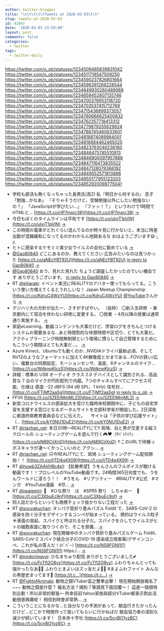 ```yaml
---
author: twitter-blogger
title: "\n\t\t\t\tTweets at 2020-03-03\t\t"
slug: tweets-at-2020-03-03
id: 41847
date: '2020-03-03 23:59:00'
layout: post
comments: false
categories:
  - twitter
tags:
  - twitter-daily
---
```


https://twitter.com/o_ob/statuses/1234509485839831042 https://twitter.com/o_ob/statuses/1234511718547509250 https://twitter.com/o_ob/statuses/1234590237826801664 https://twitter.com/o_ob/statuses/1234596391269228544 https://twitter.com/o_ob/statuses/1234649930280488988 https://twitter.com/o_ob/statuses/1234658452607135746 https://twitter.com/o_ob/statuses/1234700376953118720 https://twitter.com/o_ob/statuses/1234703537415712769 https://twitter.com/o_ob/statuses/1234715436899373057 https://twitter.com/o_ob/statuses/1234760666625400832 https://twitter.com/o_ob/statuses/1234762357718413312 https://twitter.com/o_ob/statuses/1234779879255629824 https://twitter.com/o_ob/statuses/1234788745460633601 https://twitter.com/o_ob/statuses/1234818874089984001 https://twitter.com/o_ob/statuses/1234818884462465025 https://twitter.com/o_ob/statuses/1234823763046236160 https://twitter.com/o_ob/statuses/1234846475785510913 https://twitter.com/o_ob/statuses/1234846900097957888 https://twitter.com/o_ob/statuses/1234847116473835522 https://twitter.com/o_ob/statuses/1234847128079368192 https://twitter.com/o_ob/statuses/1234849552571813888 https://twitter.com/o_ob/statuses/1234850177955123203 https://twitter.com/o_ob/statuses/1234852920098775041  

*   学校も部活も無くなっちゃった長男氏(高2) 私『明日から何するの』 息子「勉強…かなあ」 『そりゃそうだけど、受験勉強以外にしたい勉強ないの？』 「JavaScriptが学びたい…」 『ファッ！？』 というわけで1時間でHTMLと… [https://t.co/rIP7msrc38](https://t.co/rIP7msrc38) [->](https://twitter.com/o_ob/statuses/1234509485839831042)
*   今日もぼくのタイムラインは平和です [https://t.co/ulvjT1pVlN](https://t.co/ulvjT1pVlN) [->](https://twitter.com/o_ob/statuses/1234511718547509250)
*   この時間の電車がどれぐらい混んでるのか時々見に行かないと、本当に時差出勤が混雑緩和になってるのかわからん地獄あるな おはようございます😃 [->](https://twitter.com/o_ob/statuses/1234590237826801664)
*   ヒトに感染するケモミミ美少女ウイルスの会社に勤めている [->](https://twitter.com/o_ob/statuses/1234596391269228544)
*   [@Gao80840](https://twitter.com/Gao80840) どこにあるのか、教えてください 広告みたいなのは見つかった [https://t.co/aNEcYBT92U](https://t.co/aNEcYBT92U) [in reply to Gao80840](https://twitter.com/Gao80840/statuses/1234629622987247616) [->](https://twitter.com/o_ob/statuses/1234649930280488988)
*   [@Gao80840](https://twitter.com/Gao80840) おう、見れた見れた ちょうど調査したかったのでいい機会です ありがとうございます。 [in reply to Gao80840](https://twitter.com/Gao80840/statuses/1234654660675293184) [->](https://twitter.com/o_ob/statuses/1234658452607135746)
*   RT [@eijiaraki](https://twitter.com/eijiaraki): イベント実況にREALITYのアバター使ってもらってる。こういう使い方増えてくるとうれしいな！ Japan Meetup Championship [https://t.co/KdruC4WxYU](https://t.co/KdruC4WxYU) [@YouTube](https://twitter.com/YouTube)さんから [->](https://twitter.com/o_ob/statuses/1234700376953118720)
*   デジハリ大の方針が出たー、さすがすばやい。 （抜粋） 〇新入生研修 ・東京都内にて宿泊を伴わない研修に変更する。 〇授業 ・4月以降の授業は通常通り実施する。 [->](https://twitter.com/o_ob/statuses/1234703537415712769)
*   家庭eLearning、動画コンテンツも大事だけど、学習ログをきちんとつけるシステムの需要あるな…あと時間割的な休憩時間や区切り、とても大事だ。 アクティブラーニング時間無制限という環境に慣らして自己管理するためにもこういう期間はとても大事だ…。 [->](https://twitter.com/o_ob/statuses/1234715436899373057)
*   Azure Kinect、Ubuntuでも動くのか…NVIDIAドライバ最新必須、そしてNV12のようなフォーマットに加えて4K解像度とかまである…FOVの狭い/広い、複数台の同期設定、モーションセンサ、温度、6チャンネルのマイク… [https://t.co/WdknpKlczS](https://t.co/WdknpKlczS) [->](https://twitter.com/o_ob/statuses/1234760666625400832)
*   詳細：標準の USB オーディオ クラス 2.0 デバイスとして識別される、高品質な 7 台のマイクが円形配列で内蔵。7つのチャネルすべてにアクセス可能、仕様は 感度: -22 dBFS (94 dB SPL、1 kHz) 信号対… [https://t.co/FTjMf2aaSg](https://t.co/FTjMf2aaSg) [in reply to o_ob](https://twitter.com/o_ob/statuses/1234760666625400832) [->](https://twitter.com/o_ob/statuses/1234762357718413312)
*   FFVII [https://t.co/SZEElMmML2](https://t.co/SZEElMmML2) [->](https://twitter.com/o_ob/statuses/1234779879255629824)
*   新型コロナウイルスの感染拡大を受けた臨時休校期間中に、子どもの自宅学習を支援する窓口となるポータルサイトを文部科学省が開設した。2日深夜に都道府県教育委員会などに伝えた。 　サイトは「子供の学び応援サイト」（… [https://t.co/kY0NU1DuE2](https://t.co/kY0NU1DuE2) [->](https://twitter.com/o_ob/statuses/1234788745460633601)
*   RT [@riachan_nel](https://twitter.com/riachan_nel): 本日20時～REALITYにて!! 斑鳩、白と黒が交差する縦スクロールの シューティングゲームを遊んで行く🎮❤（ｻﾊﾞｲﾃｲｸｯ [https://t.co/pN89CiiXnD](https://t.co/pN89CiiXnD) ↑このURLで待機っ ボスキャラが凄～くかっこいいのと アクシ… [->](https://twitter.com/o_ob/statuses/1234818874089984001)
*   RT [@riachan_nel](https://twitter.com/riachan_nel): 只今REALITYにて、斑鳩 シューティングゲーム配信開始！！ [https://t.co/ljTD4q4X09](https://t.co/ljTD4q4X09) [->](https://twitter.com/o_ob/statuses/1234818884462465025)
*   RT [@huwb3ZAAVHRc4p1](https://twitter.com/huwb3ZAAVHRc4p1): 【拡散希望】うをんさんのフルボイスが聴ける動画です！！プロレベルのYouTube動画です。24時間365日何度でも、うをんワールドに浸ろう！！　#うをん　#リアリティー　#RIALITY #公式　#マンガ　#YouTube漫画　#尽… [->](https://twitter.com/o_ob/statuses/1234823763046236160)
*   RT [@iwaiemiri](https://twitter.com/iwaiemiri): 🎎　#ひな祭り　は　#SPR5 祭り　しちゃおー　🌸 [https://t.co/C3XbuEc9nf](https://t.co/C3XbuEc9nf) [->](https://twitter.com/o_ob/statuses/1234846475785510913)
*   同人誌だからといっても商標チェック抜かりない工程だった [->](https://twitter.com/o_ob/statuses/1234846900097957888)
*   RT [@souyakuchan](https://twitter.com/souyakuchan): タンパク質折り畳みパズル Foldit で、SARS-CoV-2 の感染を防ぐ分子をデザインするコンペが始まっている。 標的はウイルス粒子☀表面の突起、スパイクと呼ばれる分子だ。スパイクを介してウイルスがヒトの細胞表面に取りつくので、そこを邪魔… [->](https://twitter.com/o_ob/statuses/1234847116473835522)
*   RT [@souyakuchan](https://twitter.com/souyakuchan): 現在開催中のタンパク質折り畳みパズルゲーム Foldit、SARS-CoV-2 スパイク結合分子(COVID-19 感染成立阻害薬)デザインコンペ、これが私の答えだ！(ﾊﾞﾊﾞｰﾝ [https://t.co/NS8FGNl1I1](https://t.co/NS8FGNl1I1) https:/… [->](https://twitter.com/o_ob/statuses/1234847128079368192)
*   RT [@irodorimayoi](https://twitter.com/irodorimayoi): ひなまちゅり配信 ありがとうございました💕 [https://t.co/FcTfI2O8yz](https://t.co/FcTfI2O8yz) ふわりちゃんとっても強かったなあ🥺💦 ふわりとまよいはズッ友だよ🌸✨ #まよふわファイト みんなの黒歴史まってます💪 [https://t.c…](https://t.c…) [->](https://twitter.com/o_ob/statuses/1234849552571813888)
*   RT [@FightofAnimals](https://twitter.com/FightofAnimals): 動物之鬪VTuber盃之雙拳出擊！ 現在開始開放報名了~~~ 動物之鬪是什麼？ 報名方法？規則？等請見下面回覆～！ 這是一個很特別企劃！所以非常的緊張～ 所幸目前Yahoo家族與部分VTuber都表示對此活動很感興趣呢！ 相信到時會非常熱… [->](https://twitter.com/o_ob/statuses/1234850177955123203)
*   こういうことになるかな…と自分なりの予測があって、献血行きたかったんだけど…どこかで時間作って抜いてもらいに行かねばだ 献血協力者の深刻な減少が続いています !　日本赤十字社 [https://t.co/5cnBO1yzBC](https://t.co/5cnBO1yzBC) [->](https://twitter.com/o_ob/statuses/1234852920098775041)